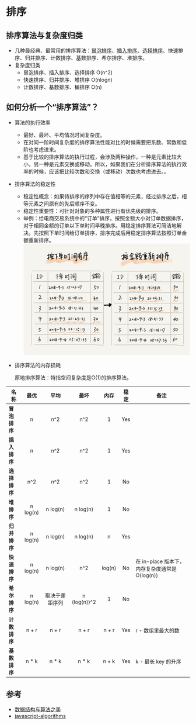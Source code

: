 # 排序

## 排序算法与复杂度归类

* 几种最经典、最常用的排序算法：[冒泡排序](./bubble-sort/README.md)、[插入排序](./insertion-sort/README.md)、[选择排序](./selection-sort/README.md)、快速排序、归并排序、计数排序、基数排序、希尔排序、堆排序。
* 复杂度归类
  * 冒泡排序、插入排序、选择排序 O(n^2)
  * 快速排序、归并排序、堆排序 O(nlogn)
  * 计数排序、基数排序、桶排序 O(n)

## 如何分析一个“排序算法”？

* 算法的执行效率
  * 最好、最坏、平均情况时间复杂度。
  * 在对同一阶时间复杂度的排序算法性能对比的时候需要把系数、常数和低阶也考虑进来。
  * 基于比较的排序算法的执行过程，会涉及两种操作，一种是元素比较大小，另一种是元素交换或移动。所以，如果我们在分析排序算法的执行效率的时候，应该把比较次数和交换（或移动）次数也考虑进去。。
* 排序算法的稳定性
  * 稳定性概念：如果待排序的序列中存在值相等的元素，经过排序之后，相等元素之间原有的先后顺序不变。
  * 稳定性重要性：可针对对象的多种属性进行有优先级的排序。
  * 举例：给电商交易系统中的“订单”排序，按照金额大小对订单数据排序，对于相同金额的订单以下单时间早晚排序。用稳定排序算法可简洁地解决。先按照下单时间给订单排序，排序完成后用稳定排序算法按照订单金额重新排序。
  ![稳定性](../../resources/sorting/sort1.jpg)
* 排序算法的内存损耗
  
  原地排序算法：特指空间复杂度是O(1)的排序算法。


| 名称                  | 最优      | 平均      | 最坏          | 内存      | 稳定      | 备注                  |
| --------------------- | :-------: | :-------: | :-----------: | :-------: | :-------: | --------------------- |
| **冒泡排序**          | n         | n^2       | n^2           | 1         | Yes       |                       |
| **插入排序**          | n         | n^2       | n^2           | 1         | Yes       |                       |
| **选择排序**          | n^2       | n^2       | n^2           | 1         | No        |                       |
| **堆排序**            | n log(n)  | n log(n)  | n log(n)      | 1         | No        |                       |
| **归并排序**          | n log(n)  | n log(n)  | n log(n)      | n         | Yes       |                       |
| **快速排序**          | n log(n)  | n log(n)  | n^2           | log(n)    | No        | 在 in-place 版本下，内存复杂度通常是 O(log(n)) |
| **希尔排序**          | n log(n)  | 取决于差距序列   | n (log(n))^2  | 1         | No        |  |
| **计数排序**          | n + r     | n + r     | n + r         | n + r     | Yes       | r - 数组里最大的数    |
| **基数排序**          | n * k     | n * k     | n * k         | n + k     | Yes       | k - 最长 key 的升序   |

## 参考

- [数据结构与算法之美](https://time.geekbang.org/column/intro/126)
- [javascript-algorithms](https://github.com/trekhleb/javascript-algorithms)